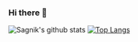 ### Hi there 👋

<!--
**sbiswas2209/sbiswas2209** is a ✨ _special_ ✨ repository because its `README.md` (this file) appears on your GitHub profile.-->

<!--Here are some ideas to get you started:
- 📫 How to reach me: Reach out to me on my [mail](sbiswas2209@outlook.com)-->

![Sagnik's github stats](https://github-readme-stats.vercel.app/api?username=sbiswas2209&show_icons=true&theme=dark&count_private=true)
[![Top Langs](https://github-readme-stats.vercel.app/api/top-langs/?username=sbiswas2209)](https://github.com/sbiswas2209/github-readme-stats)

